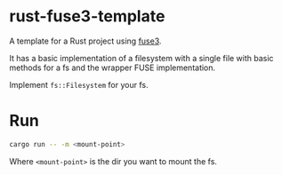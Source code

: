 # rust-fuse3-template
A template for a Rust project using [fuse3](https://github.com/Sherlock-Holo/fuse3).

It has a basic implementation of a filesystem with a single file with basic methods for a fs and the wrapper FUSE implementation.

Implement `fs::Filesystem` for your fs.

# Run

```bash
cargo run -- -m <mount-point>
```

Where `<mount-point>` is the dir you want to mount the fs.
